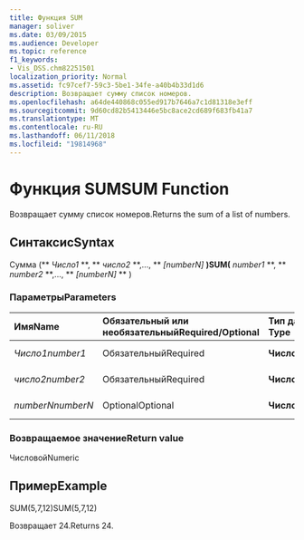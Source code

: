 ```yaml
---
title: Функция SUM
manager: soliver
ms.date: 03/09/2015
ms.audience: Developer
ms.topic: reference
f1_keywords:
- Vis_DSS.chm82251501
localization_priority: Normal
ms.assetid: fc97cef7-59c3-5be1-34fe-a40b4b33d1d6
description: Возвращает сумму список номеров.
ms.openlocfilehash: a64de440868c055ed917b7646a7c1d81318e3eff
ms.sourcegitcommit: 9d60cd82b5413446e5bc8ace2cd689f683fb41a7
ms.translationtype: MT
ms.contentlocale: ru-RU
ms.lasthandoff: 06/11/2018
ms.locfileid: "19814968"
---
```

# <a name="sum-function"></a><span data-ttu-id="d777d-103">Функция SUM</span><span class="sxs-lookup"><span data-stu-id="d777d-103">SUM Function</span></span>

<span data-ttu-id="d777d-104">Возвращает сумму список номеров.</span><span class="sxs-lookup"><span data-stu-id="d777d-104">Returns the sum of a list of numbers.</span></span>
  
## <a name="syntax"></a><span data-ttu-id="d777d-105">Синтаксис</span><span class="sxs-lookup"><span data-stu-id="d777d-105">Syntax</span></span>

<span data-ttu-id="d777d-106">Сумма (** *Число1* **, ** *число2* **,..., ** *[numberN]* **)</span><span class="sxs-lookup"><span data-stu-id="d777d-106">SUM(** *number1* **, ** *number2* **,..., ** *[numberN]* ** )</span></span> 
  
### <a name="parameters"></a><span data-ttu-id="d777d-107">Параметры</span><span class="sxs-lookup"><span data-stu-id="d777d-107">Parameters</span></span>

|<span data-ttu-id="d777d-108">**Имя**</span><span class="sxs-lookup"><span data-stu-id="d777d-108">**Name**</span></span>|<span data-ttu-id="d777d-109">**Обязательный или необязательный**</span><span class="sxs-lookup"><span data-stu-id="d777d-109">**Required/Optional**</span></span>|<span data-ttu-id="d777d-110">**Тип данных**</span><span class="sxs-lookup"><span data-stu-id="d777d-110">**Data Type**</span></span>|<span data-ttu-id="d777d-111">**Описание**</span><span class="sxs-lookup"><span data-stu-id="d777d-111">**Description**</span></span>|
|:-----|:-----|:-----|:-----|
| <span data-ttu-id="d777d-112">_Число1_</span><span class="sxs-lookup"><span data-stu-id="d777d-112">_number1_</span></span> <br/> |<span data-ttu-id="d777d-113">Обязательный</span><span class="sxs-lookup"><span data-stu-id="d777d-113">Required</span></span>  <br/> |<span data-ttu-id="d777d-114">**Числовой**</span><span class="sxs-lookup"><span data-stu-id="d777d-114">**Numeric**</span></span> <br/> |<span data-ttu-id="d777d-115">Первый номер.</span><span class="sxs-lookup"><span data-stu-id="d777d-115">The first number.</span></span>  <br/> |
| <span data-ttu-id="d777d-116">_число2_</span><span class="sxs-lookup"><span data-stu-id="d777d-116">_number2_</span></span> <br/> |<span data-ttu-id="d777d-117">Обязательный</span><span class="sxs-lookup"><span data-stu-id="d777d-117">Required</span></span>  <br/> |<span data-ttu-id="d777d-118">**Числовой**</span><span class="sxs-lookup"><span data-stu-id="d777d-118">**Numeric**</span></span> <br/> |<span data-ttu-id="d777d-119">Второй номер.</span><span class="sxs-lookup"><span data-stu-id="d777d-119">The second number.</span></span>  <br/> |
| <span data-ttu-id="d777d-120">_numberN_</span><span class="sxs-lookup"><span data-stu-id="d777d-120">_numberN_</span></span> <br/> |<span data-ttu-id="d777d-121">Optional</span><span class="sxs-lookup"><span data-stu-id="d777d-121">Optional</span></span>  <br/> |<span data-ttu-id="d777d-122">**Числовой**</span><span class="sxs-lookup"><span data-stu-id="d777d-122">**Numeric**</span></span> <br/> |<span data-ttu-id="d777d-123">N-й номер.</span><span class="sxs-lookup"><span data-stu-id="d777d-123">The nth number.</span></span>  <br/> |
   
### <a name="return-value"></a><span data-ttu-id="d777d-124">Возвращаемое значение</span><span class="sxs-lookup"><span data-stu-id="4">Return value</span></span>

<span data-ttu-id="d777d-125">Числовой</span><span class="sxs-lookup"><span data-stu-id="d777d-125">Numeric</span></span>
  
## <a name="example"></a><span data-ttu-id="d777d-126">Пример</span><span class="sxs-lookup"><span data-stu-id="d777d-126">Example</span></span>

<span data-ttu-id="d777d-127">SUM(5,7,12)</span><span class="sxs-lookup"><span data-stu-id="d777d-127">SUM(5,7,12)</span></span>
  
<span data-ttu-id="d777d-128">Возвращает 24.</span><span class="sxs-lookup"><span data-stu-id="d777d-128">Returns 24.</span></span>
  

